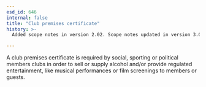 ```yaml
---
esd_id: 646
internal: false
title: "Club premises certificate"
history: >-
  Added scope notes in version 2.02. Scope notes updated in version 3.00 to include Scottish regulations. Term name changed from 'Licence - private club - late hours' to 'Licences - private club' in version 3.00. Scope notes updated in versions 3.04 and 3.05. Previously deprecated - reinstate in version 4.0.1.

---
```


A club premises certificate is required by social, sporting or political members clubs in order to sell or supply alcohol and/or provide regulated entertainment, like musical performances or film screenings to members or guests.

